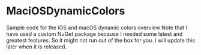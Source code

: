 # MaciOSDynamicColors
Sample code for the iOS and macOS dynamic colors overview
Note that I have used a custom NuGet package because I needed some latest and greatest features. So it might not run out of the box for you. I will update this later when it is released.
